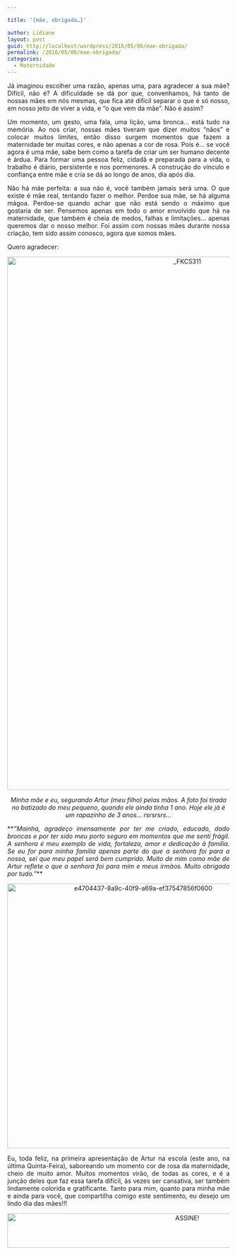 ```yaml
---

title: '{mãe, obrigada…}'

author: Lidiane
layout: post
guid: http://localhost/wordpress/2016/05/06/mae-obrigada/
permalink: /2016/05/06/mae-obrigada/
categories:
  - Maternidade
---
```

<p align="justify">
  Já imaginou escolher uma razão, apenas uma, para agradecer a sua mãe? Difícil, não é? A dificuldade se dá por que, convenhamos, há tanto de nossas mães em nós mesmas, que fica até difícil separar o que é só nosso, em nosso jeito de viver a vida, e “o que vem da mãe”. Não é assim?
</p>

<p align="justify">
  Um momento, um gesto, uma fala, uma lição, uma bronca… está tudo na memória. Ao nos criar, nossas mães tiveram que dizer muitos “nãos” e colocar muitos limites, então disso surgem momentos que fazem a maternidade ter muitas cores, e não apenas a cor de rosa. Pois é… se você agora é uma mãe, sabe bem como a tarefa de criar um ser humano decente é árdua. Para formar uma pessoa feliz, cidadã e preparada para a vida, o trabalho é diário, persistente e nos pormenores. A construção do vínculo e confiança entre mãe e cria se dá ao longo de anos, dia após dia.
</p>

<p align="justify">
  Não há mãe perfeita: a sua não é, você também jamais será uma. O que existe é mãe real, tentando fazer o melhor. Perdoe sua mãe, se há alguma mágoa. Perdoe-se quando achar que não está sendo o máximo que gostaria de ser. Pensemos apenas em todo o amor envolvido que há na maternidade, que também é cheia de medos, falhas e limitações… apenas queremos dar o nosso melhor. Foi assim com nossas mães durante nossa criação, tem sido assim conosco, agora que somos mães.
</p>

<p align="justify">
  Quero agradecer:
</p>

<p align="center">
  <img class="alignnone size-full wp-image-12514" src="http://www.trololodemulher.com.br/blog/wp-content/uploads/2016/05/FKC5311.jpg" alt="_FKC5311" width="800" height="1208" />
</p>

<p align="center">
  <em>Minha mãe e eu, segurando Artur (meu filho) pelas mãos. A foto foi tirada no batizado do meu pequeno, quando ele ainda tinha 1 ano. Hoje ele já é um rapazinho de 3 anos… rsrsrsrs…</em>
</p>

<p align="justify">
  **<em>“Mainha, agradeço imensamente por ter me criado, educado, dado broncas e por ter sido meu porto seguro em momentos que me senti frágil. A senhora é meu exemplo de vida, fortaleza, amor e dedicação à família. Se eu for para minha família apenas parte do que a senhora foi para a nossa, sei que meu papel será bem cumprido. Muito de mim como mãe de Artur reflete o que a senhora foi para mim e meus irmãos. Muito obrigada por tudo.”</em>**
</p>

<p align="center">
  <img class="alignnone size-full wp-image-12513" src="http://www.trololodemulher.com.br/blog/wp-content/uploads/2016/05/e4704437-8a9c-40f9-a69a-ef37547856f0600.jpg" alt="e4704437-8a9c-40f9-a69a-ef37547856f0600" width="600" height="600" />
</p>

<p align="justify">
  Eu, toda feliz, na primeira apresentação de Artur na escola (este ano, na última Quinta-Feira), saboreando um momento cor de rosa da maternidade, cheio de muito amor. Muitos momentos virão, de todas as cores, e é a junção deles que faz essa tarefa difícil, às vezes ser cansativa, ser também lindamente colorida e gratificante. Tanto para mim, quanto para minha mãe e ainda para você, que compartilha comigo este sentimento, eu desejo um lindo dia das mães!!!
</p>

<p align="center">
  <a href="http://feedburner.google.com/fb/a/mailverify?uri=blogBichaFemea&loc=en_US" target="_blank"><img class="alignnone size-full wp-image-10439" src="http://www.trololodemulher.com.br/blog/wp-content/uploads/2014/09/ASSINE.png" alt="ASSINE!" width="800" height="78" /></a>
</p>